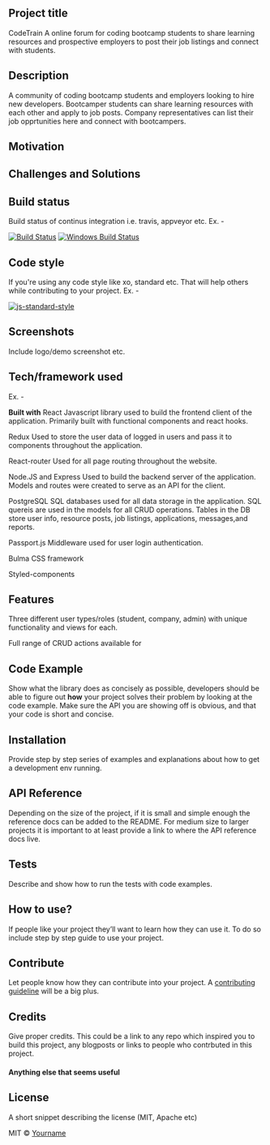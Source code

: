 ## Project title

CodeTrain
A online forum for coding bootcamp students to share learning resources and prospective employers to post their job listings and connect with students.

## Description

A community of coding bootcamp students and employers looking to hire new developers. Bootcamper students can share learning resources with each other and apply to job posts. Company representatives can list their job opprtunities here and connect with bootcampers.

## Motivation

## Challenges and Solutions

## Build status

Build status of continus integration i.e. travis, appveyor etc. Ex. -

[![Build Status](https://travis-ci.org/akashnimare/foco.svg?branch=master)](https://travis-ci.org/akashnimare/foco)
[![Windows Build Status](https://ci.appveyor.com/api/projects/status/github/akashnimare/foco?branch=master&svg=true)](https://ci.appveyor.com/project/akashnimare/foco/branch/master)

## Code style

If you're using any code style like xo, standard etc. That will help others while contributing to your project. Ex. -

[![js-standard-style](https://img.shields.io/badge/code%20style-standard-brightgreen.svg?style=flat)](https://github.com/feross/standard)

## Screenshots

Include logo/demo screenshot etc.

## Tech/framework used

Ex. -

<b>Built with</b>
React
Javascript library used to build the frontend client of the application. Primarily built with functional components and react hooks.

Redux
Used to store the user data of logged in users and pass it to components throughout the application.

React-router
Used for all page routing throughout the website.

Node.JS and Express
Used to build the backend server of the application. Models and routes were created to serve as an API for the client.

PostgreSQL
SQL databases used for all data storage in the application. SQL quereis are used in the models for all CRUD operations. Tables in the DB store user info, resource posts, job listings, applications, messages,and reports.

Passport.js
Middleware used for user login authentication.

Bulma
CSS framework

Styled-components

## Features

Three different user types/roles (student, company, admin) with unique functionality and views for each.

Full range of CRUD actions available for

## Code Example

Show what the library does as concisely as possible, developers should be able to figure out **how** your project solves their problem by looking at the code example. Make sure the API you are showing off is obvious, and that your code is short and concise.

## Installation

Provide step by step series of examples and explanations about how to get a development env running.

## API Reference

Depending on the size of the project, if it is small and simple enough the reference docs can be added to the README. For medium size to larger projects it is important to at least provide a link to where the API reference docs live.

## Tests

Describe and show how to run the tests with code examples.

## How to use?

If people like your project they’ll want to learn how they can use it. To do so include step by step guide to use your project.

## Contribute

Let people know how they can contribute into your project. A [contributing guideline](https://github.com/zulip/zulip-electron/blob/master/CONTRIBUTING.md) will be a big plus.

## Credits

Give proper credits. This could be a link to any repo which inspired you to build this project, any blogposts or links to people who contrbuted in this project.

#### Anything else that seems useful

## License

A short snippet describing the license (MIT, Apache etc)

MIT © [Yourname]()
